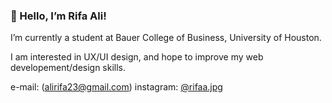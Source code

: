 ### :wave: Hello, I’m Rifa Ali!

I’m currently a student at Bauer College of Business, University of Houston.

I am interested in UX/UI design, and hope to improve my web developement/design skills.


e-mail: (alirifa23@gmail.com)
instagram: [@rifaa.jpg](https://www.instagram.com/rifaa.jpg/)
